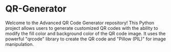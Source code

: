 # QR-Generator
Welcome to the Advanced QR Code Generator repository! This Python project allows users to generate customized QR codes with the ability to modify the fill color and background color of the QR code image. It uses the powerful "qrcode" library to create the QR code and "Pillow (PIL)" for image manipulation.
